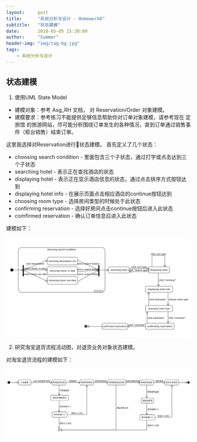 ```yaml
---
layout:     post
title:      "系统分析与设计 - Homework6"
subtitle:   "状态建模"
date:       2018-05-05 15:30:00
author:     "Summer"
header-img: "img/tag-bg.jpg"
tags:
    - 系统分析与设计
---
```


## 状态建模
1. 使用UML State Model
- 建模对象：参考 Asg_RH 文档， 对 Reservation/Order 对象建模。
- 建模要求：参考练习不能提供足够信息帮助你对订单对象建模，请参考现在 定旅馆 的旅游网站，尽可能分析围绕订单发生的各种情况，直到订单通过销售事件（柜台销售）结束订单。

这里我选择对Reservation进行状态建模。
首先定义了几个状态：
- choosing search condition - 里面包含三个子状态，通过打字或点击达到三个子状态
- searching hotel - 表示正在查找酒店的状态
- displaying hotel - 表示正在显示酒店信息的状态，通过点击排序方式按钮达到
- displaying hotel info - 在展示页面点击相应酒店的continue按钮达到
- choosing room type - 选择房间类型的时候处于此状态
- confirming reservation - 选择好房间点击continue按钮后进入此状态
- comfirmed reservation - 确认订单信息后进入此状态

建模如下：

![homework8_1](/assets/homework8_1.png)

2. 研究淘宝退货流程活动图，对退货业务对象状态建模。

对淘宝退货流程的建模如下：

![homework8_2](/assets/homework8_2.png)